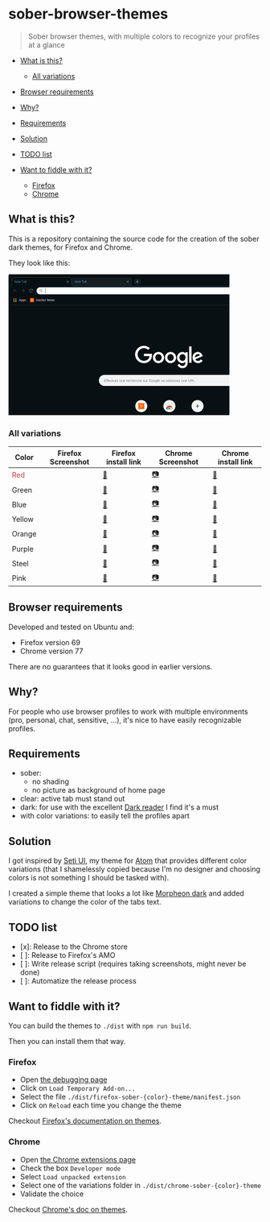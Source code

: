 # sober-browser-themes

> Sober browser themes, with multiple colors to recognize your profiles at a glance

<!-- TOC START min:2 max:4 link:true update:true -->

* [What is this?](#what-is-this)

  * [All variations](#all-variations)

* [Browser requirements](#browser-requirements)

* [Why?](#why)

* [Requirements](#requirements)

* [Solution](#solution)

* [TODO list](#todo-list)

* [Want to fiddle with it?](#want-to-fiddle-with-it)

  * [Firefox](#firefox)
  * [Chrome](#chrome)

<!-- TOC END -->

## What is this?

This is a repository containing the source code for the creation of the sober dark themes, for Firefox and Chrome.

They look like this:

![Blue variation](./docs/images/sober-dark-blue-overview_small.jpg)

### All variations

| Color                                            | Firefox Screenshot | Firefox install link                                                        | Chrome Screenshot                                        | Chrome install link                                                                                    |
| ------------------------------------------------ | ------------------ | --------------------------------------------------------------------------- | -------------------------------------------------------- | ------------------------------------------------------------------------------------------------------ |
| <span style="color: rgb(204, 62, 68)">Red</span> |                    | [:link:](https://addons.mozilla.org/en-US/firefox/addon/sober-dark-red/)    | [:camera:](./docs/images/sober-dark-red-overview.png)    | [:link:](https://chrome.google.com/webstore/detail/sober-dark-red/gfgeiigojblecjnfnldmmllcgcehjnbn)    |
| Green                                            |                    | [:link:](https://addons.mozilla.org/en-US/firefox/addon/sober-dark-green/)  | [:camera:](./docs/images/sober-dark-green-overview.png)  | [:link:](https://chrome.google.com/webstore/detail/sober-dark-green/necamokhombbnmeppbamhpehidknemmn)  |
| Blue                                             |                    | [:link:](https://addons.mozilla.org/en-US/firefox/addon/sober-dark-blue/)   | [:camera:](./docs/images/sober-dark-blue-overview.png)   | [:link:](https://chrome.google.com/webstore/detail/sober-dark-blue/enmlfpdgmgdklooblhdiebljnoappppd)   |
| Yellow                                           |                    | [:link:](https://addons.mozilla.org/en-US/firefox/addon/sober-dark-yellow/) | [:camera:](./docs/images/sober-dark-yellow-overview.png) | [:link:](https://chrome.google.com/webstore/detail/sober-dark-yellow/ccpeaemokpnhbakiakpagpfbdciippgd) |
| Orange                                           |                    | [:link:](https://addons.mozilla.org/en-US/firefox/addon/sober-dark-orange/) | [:camera:](./docs/images/sober-dark-orange-overview.png) | [:link:](https://chrome.google.com/webstore/detail/sober-dark-orange/edlmpfoknljlbkacifdhobhfkpkmimoj) |
| Purple                                           |                    | [:link:](https://addons.mozilla.org/en-US/firefox/addon/sober-dark-purple/) | [:camera:](./docs/images/sober-dark-purple-overview.png) | [:link:](https://chrome.google.com/webstore/detail/sober-dark-purple/kccbjmbbfhipiopncjjbmcbcmeedbhmp) |
| Steel                                            |                    | [:link:](https://addons.mozilla.org/en-US/firefox/addon/sober-dark-steel/)  | [:camera:](./docs/images/sober-dark-steel-overview.png)  | [:link:](https://chrome.google.com/webstore/detail/sober-dark-steel/gpdhdegbjmloegcnmkjniljppajbnmdk)  |
| Pink                                             |                    | [:link:](https://addons.mozilla.org/en-US/firefox/addon/sober-dark-pink/)   | [:camera:](./docs/images/sober-dark-pink-overview.png)   | [:link:](https://chrome.google.com/webstore/detail/sober-dark-pink/agnmpjjinbbjkkfndiokoiilgbklleon)   |

## Browser requirements

Developed and tested on Ubuntu and:

* Firefox version 69
* Chrome version 77

There are no guarantees that it looks good in earlier versions.

## Why?

For people who use browser profiles to work with multiple environments (pro, personal, chat, sensitive, ...), it's nice to have easily recognizable profiles.

## Requirements

* sober:
  * no shading
  * no picture as background of home page
* clear: active tab must stand out
* dark: for use with the excellent [Dark reader](https://darkreader.org/) I find it's a must
* with color variations: to easily tell the profiles apart

## Solution

I got inspired by [Seti UI](https://github.com/jesseweed/seti-ui), my theme for [Atom](https://atom.io) that provides different color variations (that I shamelessly copied because I'm no designer and choosing colors is not something I should be tasked with).

I created a simple theme that looks a lot like [Morpheon dark](https://chrome.google.com/webstore/detail/morpheon-dark/mafbdhjdkjnoafhfelkjpchpaepjknad?hl=en) and added variations to change the color of the tabs text.

## TODO list

* [x]&#x3A; Release to the Chrome store
* [ ]&#x3A; Release to Firefox's AMO
* [ ]&#x3A; Write release script (requires taking screenshots, might never be done)
* [ ]&#x3A; Automatize the release process

## Want to fiddle with it?

You can build the themes to `./dist` with `npm run build`.

Then you can install them that way.

### Firefox

* Open [the debugging page](about:debugging#/runtime/this-firefox)
* Click on `Load Temporary Add-on...`
* Select the file `./dist/firefox-sober-{color}-theme/manifest.json`
* Click on `Reload` each time you change the theme

Checkout [Firefox's documentation on themes](https://developer.mozilla.org/en-US/docs/Mozilla/Add-ons/WebExtensions/manifest.json/theme).

### Chrome

* Open [the Chrome extensions page](chrome://extensions)
* Check the box `Developer mode`
* Select `Load unpacked extension`
* Select one of the variations folder in `./dist/chrome-sober-{color}-theme`
* Validate the choice

Checkout [Chrome's doc on themes](https://developer.chrome.com/extensions/themes).
